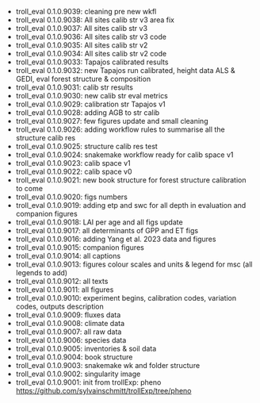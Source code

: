-   troll_eval 0.1.0.9039: cleaning pre new wkfl
-   troll_eval 0.1.0.9038: All sites calib str v3 area fix
-   troll_eval 0.1.0.9037: All sites calib str v3
-   troll_eval 0.1.0.9036: All sites calib str v3 code
-   troll_eval 0.1.0.9035: All sites calib str v2
-   troll_eval 0.1.0.9034: All sites calib str v2 code
-   troll_eval 0.1.0.9033: Tapajos calibrated results
-   troll_eval 0.1.0.9032: new Tapajos run calibrated, height data ALS & GEDI, eval forest structure & composition
-   troll_eval 0.1.0.9031: calib str results
-   troll_eval 0.1.0.9030: new calib str eval metrics
-   troll_eval 0.1.0.9029: calibration str Tapajos v1
-   troll_eval 0.1.0.9028: adding AGB to str calib
-   troll_eval 0.1.0.9027: few figures update and small cleaning
-   troll_eval 0.1.0.9026: adding workflow rules to summarise all the structure calib res
-   troll_eval 0.1.0.9025: structure calib res test
-   troll_eval 0.1.0.9024: snakemake workflow ready for calib space v1
-   troll_eval 0.1.0.9023: calib space v1
-   troll_eval 0.1.0.9022: calib space v0
-   troll_eval 0.1.0.9021: new book structure for forest structure calibration to come
-   troll_eval 0.1.0.9020: figs numbers
-   troll_eval 0.1.0.9019: adding etp and swc for all depth in evaluation and companion figures
-   troll_eval 0.1.0.9018: LAI per age and all figs update
-   troll_eval 0.1.0.9017: all determinants of GPP and ET figs
-   troll_eval 0.1.0.9016: adding Yang et al. 2023 data and figures
-   troll_eval 0.1.0.9015: companion figures
-   troll_eval 0.1.0.9014: all captions
-   troll_eval 0.1.0.9013: figures colour scales and units & legend for msc (all legends to add)
-   troll_eval 0.1.0.9012: all texts
-   troll_eval 0.1.0.9011: all figures
-   troll_eval 0.1.0.9010: experiment begins, calibration codes, variation codes, outputs description
-   troll_eval 0.1.0.9009: fluxes data
-   troll_eval 0.1.0.9008: climate data
-   troll_eval 0.1.0.9007: all raw data
-   troll_eval 0.1.0.9006: species data
-   troll_eval 0.1.0.9005: inventories & soil data
-   troll_eval 0.1.0.9004: book structure
-   troll_eval 0.1.0.9003: snakemake wk and folder structure
-   troll_eval 0.1.0.9002: singularity image
-   troll_eval 0.1.0.9001: init from trollExp: pheno <https://github.com/sylvainschmitt/trollExp/tree/pheno>
